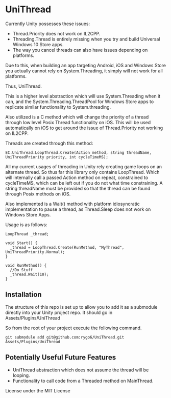 UniThread
=========

Currently Unity possesses these issues:
- Thread.Priority does not work on IL2CPP.
- Threading.Thread is entirely missing when you try and build Universal Windows 10 Store apps.
- The way you cancel threads can also have issues depending on platforms.

Due to this, when building an app targeting Android, iOS and Windows Store you actually cannot rely on System.Threading, it simply will not work for all platforms.

Thus, UniThread.

This is a higher level abstraction which will use System.Threading when it can, and the System.Threading.ThreadPool for Windows Store apps to replicate similar functionality to System.threading.

Also utilized is a C method which will change the priority of a thread through low level Posix Thread functionality on iOS. This will be used automatically on iOS to get around the issue of Thread.Priority not working on IL2CPP.

Threads are created through this method:
```
EC.UniThread.LoopThread.Create(Action method, string threadName, UniThreadPriority priority, int cycleTimeMS);
```

All my current usages of threading in Unity rely creating game loops on an alternate thread. So thus far this library only contains LoopThread. Which will internally call a passed Action method on repeat, constrained to cycleTimeMS, which can be left out if you do not what time constraining. A string threadName must be provided so that the thread can be found through Posix methods on iOS.

Also implemented is a Wait() method with platform idiosyncratic implementation to pause a thread, as Thread.Sleep does not work on Windows Store Apps.

Usage is as follows:
```
LoopThread _thread;

void Start() {
  _thread = LoopThread.Create(RunMethod, "MyThread", UniThreadPriority.Normal);
}

void RunMethod() {
  //Do Stuff
  _thread.Wait(10);
}
```

## Installation

The structure of this repo is set up to allow you to add it as a submodule directly into your Unity project repo. It should go in Assets/Plugins/UniThread

So from the root of your project execute the following command.

    git submodule add git@github.com:rygo6/UniThread.git Assets/Plugins/UniThread

## Potentially Useful Future Features

- UniThread abstraction which does not assume the thread will be looping.
- Functionality to call code from a Threaded method on MainThread.

License under the MIT License
